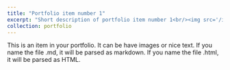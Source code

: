 ```yaml
---
title: "Portfolio item number 1"
excerpt: "Short description of portfolio item number 1<br/><img src='/images/JXYang.png'>"
collection: portfolio
---
```


This is an item in your portfolio. It can be have images or nice text. If you name the file .md, it will be parsed as markdown. If you name the file .html, it will be parsed as HTML. 
